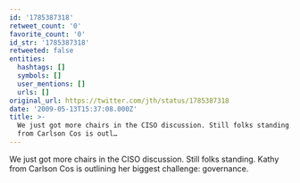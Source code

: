 ```yaml
---
id: '1785387318'
retweet_count: '0'
favorite_count: '0'
id_str: '1785387318'
retweeted: false
entities:
  hashtags: []
  symbols: []
  user_mentions: []
  urls: []
original_url: https://twitter.com/jth/status/1785387318
date: '2009-05-13T15:37:08.000Z'
title: >-
  We just got more chairs in the CISO discussion. Still folks standing. Kathy
  from Carlson Cos is outl…
---
```


We just got more chairs in the CISO discussion. Still folks standing. Kathy from Carlson Cos is outlining her biggest challenge: governance.